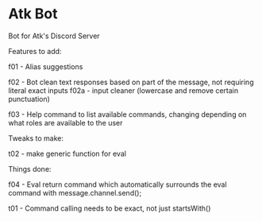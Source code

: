 # Atk Bot
Bot for Atk's Discord Server

Features to add:

f01 -   Alias suggestions

f02 -   Bot clean text responses based on part of the message, not requiring literal exact inputs
f02a -  input cleaner (lowercase and remove certain punctuation)

f03 -   Help command to list available commands, changing depending on what roles are available to the user

Tweaks to make:

t02 -   make generic function for eval

Things done:

f04 -   Eval return command which automatically surrounds the eval command with message.channel.send();

t01 -   Command calling needs to be exact, not just startsWith()
